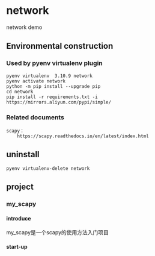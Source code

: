 # network

network demo

## Environmental construction

### Used by pyenv virtualenv plugin

    pyenv virtualenv  3.10.9 network
    pyenv activate network
    python -m pip install --upgrade pip
    cd network
    pip install -r requirements.txt -i https://mirrors.aliyun.com/pypi/simple/


### Related documents
    scapy：
        https://scapy.readthedocs.io/en/latest/index.html   

## uninstall

    pyenv virtualenv-delete network

## project


### my_scapy

#### introduce

my_scapy是一个scapy的使用方法入门项目

#### start-up
    

